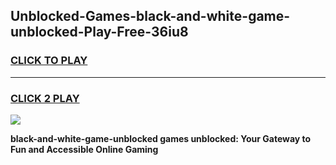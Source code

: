 
## Unblocked-Games-black-and-white-game-unblocked-Play-Free-36iu8
<h3>
<a href="https://premium76.site?title=black-and-white-game-unblocked&ref=22A">CLICK TO PLAY</a></h3>
<hr>

<h3>
<a href="https://premium76.site?title=black-and-white-game-unblocked&ref=22A">CLICK 2 PLAY</a>
  
</h3>

<a href="https://premium76.site?title=black-and-white-game-unblocked&ref=22A"><img src="https://clearcache.store/games.png"></a>


**black-and-white-game-unblocked games unblocked: Your Gateway to Fun and Accessible Online Gaming**
